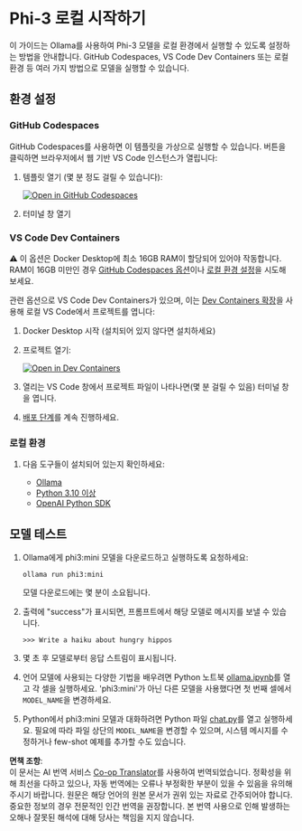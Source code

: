 <!--
CO_OP_TRANSLATOR_METADATA:
{
  "original_hash": "3edae6aebc3d0143037109e8af58f1ac",
  "translation_date": "2025-07-16T18:08:06+00:00",
  "source_file": "md/01.Introduction/01/01.EnvironmentSetup.md",
  "language_code": "ko"
}
-->
# Phi-3 로컬 시작하기

이 가이드는 Ollama를 사용하여 Phi-3 모델을 로컬 환경에서 실행할 수 있도록 설정하는 방법을 안내합니다. GitHub Codespaces, VS Code Dev Containers 또는 로컬 환경 등 여러 가지 방법으로 모델을 실행할 수 있습니다.

## 환경 설정

### GitHub Codespaces

GitHub Codespaces를 사용하면 이 템플릿을 가상으로 실행할 수 있습니다. 버튼을 클릭하면 브라우저에서 웹 기반 VS Code 인스턴스가 열립니다:

1. 템플릿 열기 (몇 분 정도 걸릴 수 있습니다):

    [![Open in GitHub Codespaces](https://github.com/codespaces/badge.svg)](https://codespaces.new/microsoft/phi-3cookbook)

2. 터미널 창 열기

### VS Code Dev Containers

⚠️ 이 옵션은 Docker Desktop에 최소 16GB RAM이 할당되어 있어야 작동합니다. RAM이 16GB 미만인 경우 [GitHub Codespaces 옵션](../../../../../md/01.Introduction/01)이나 [로컬 환경 설정](../../../../../md/01.Introduction/01)을 시도해 보세요.

관련 옵션으로 VS Code Dev Containers가 있으며, 이는 [Dev Containers 확장](https://marketplace.visualstudio.com/items?itemName=ms-vscode-remote.remote-containers)을 사용해 로컬 VS Code에서 프로젝트를 엽니다:

1. Docker Desktop 시작 (설치되어 있지 않다면 설치하세요)
2. 프로젝트 열기:

    [![Open in Dev Containers](https://img.shields.io/static/v1?style=for-the-badge&label=Dev%20Containers&message=Open&color=blue&logo=visualstudiocode)](https://vscode.dev/redirect?url=vscode://ms-vscode-remote.remote-containers/cloneInVolume?url=https://github.com/microsoft/phi-3cookbook)

3. 열리는 VS Code 창에서 프로젝트 파일이 나타나면(몇 분 걸릴 수 있음) 터미널 창을 엽니다.
4. [배포 단계](../../../../../md/01.Introduction/01)를 계속 진행하세요.

### 로컬 환경

1. 다음 도구들이 설치되어 있는지 확인하세요:

    * [Ollama](https://ollama.com/)
    * [Python 3.10 이상](https://www.python.org/downloads/)
    * [OpenAI Python SDK](https://pypi.org/project/openai/)

## 모델 테스트

1. Ollama에게 phi3:mini 모델을 다운로드하고 실행하도록 요청하세요:

    ```shell
    ollama run phi3:mini
    ```

    모델 다운로드에는 몇 분이 소요됩니다.

2. 출력에 "success"가 표시되면, 프롬프트에서 해당 모델로 메시지를 보낼 수 있습니다.

    ```shell
    >>> Write a haiku about hungry hippos
    ```

3. 몇 초 후 모델로부터 응답 스트림이 표시됩니다.

4. 언어 모델에 사용되는 다양한 기법을 배우려면 Python 노트북 [ollama.ipynb](../../../../../code/01.Introduce/ollama.ipynb)를 열고 각 셀을 실행하세요. 'phi3:mini'가 아닌 다른 모델을 사용했다면 첫 번째 셀에서 `MODEL_NAME`을 변경하세요.

5. Python에서 phi3:mini 모델과 대화하려면 Python 파일 [chat.py](../../../../../code/01.Introduce/chat.py)를 열고 실행하세요. 필요에 따라 파일 상단의 `MODEL_NAME`을 변경할 수 있으며, 시스템 메시지를 수정하거나 few-shot 예제를 추가할 수도 있습니다.

**면책 조항**:  
이 문서는 AI 번역 서비스 [Co-op Translator](https://github.com/Azure/co-op-translator)를 사용하여 번역되었습니다. 정확성을 위해 최선을 다하고 있으나, 자동 번역에는 오류나 부정확한 부분이 있을 수 있음을 유의해 주시기 바랍니다. 원문은 해당 언어의 원본 문서가 권위 있는 자료로 간주되어야 합니다. 중요한 정보의 경우 전문적인 인간 번역을 권장합니다. 본 번역 사용으로 인해 발생하는 오해나 잘못된 해석에 대해 당사는 책임을 지지 않습니다.
